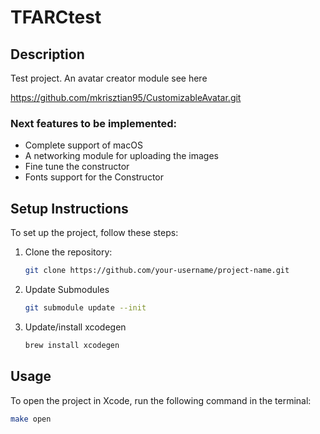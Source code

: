 # TFARCtest

## Description

Test project. 
An avatar creator module see here

   https://github.com/mkrisztian95/CustomizableAvatar.git

### Next features to be implemented: 
 - Complete support of macOS
 - A networking module for uploading the images
 - Fine tune the constructor
 - Fonts support for the Constructor

## Setup Instructions

To set up the project, follow these steps:

1. Clone the repository:
   ```bash
   git clone https://github.com/your-username/project-name.git

2. Update Submodules
   ```bash
   git submodule update --init
3. Update/install xcodegen
   ```bash
   brew install xcodegen
## Usage
To open the project in Xcode, run the following command in the terminal:
```bash
make open


